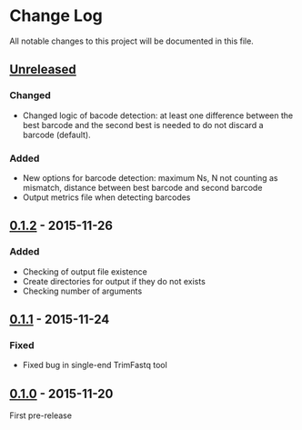 # Change Log
All notable changes to this project will be documented in this file.

## [Unreleased]
### Changed
- Changed logic of bacode detection: at least one difference between the best barcode and the second best is needed to do not discard a barcode (default).

### Added
- New options for barcode detection: maximum Ns, N not counting as mismatch, distance between best barcode and second barcode
- Output metrics file when detecting barcodes

## [0.1.2] - 2015-11-26
### Added
- Checking of output file existence
- Create directories for output if they do not exists
- Checking number of arguments

## [0.1.1] - 2015-11-24
### Fixed
- Fixed bug in single-end TrimFastq tool

## [0.1.0] - 2015-11-20
First pre-release

[Unreleased]: https://github.com/magicDGS/ReadTools/tree/develop
[0.1.2]: https://github.com/magicDGS/ReadTools/releases/tag/0.1.2
[0.1.1]: https://github.com/magicDGS/ReadTools/releases/tag/0.1.1
[0.1.0]: https://github.com/magicDGS/ReadTools/releases/tag/0.1.0
